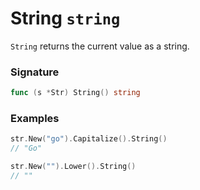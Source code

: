 # String `string`

`String` returns the current value as a string.

### Signature

```go
func (s *Str) String() string
```

### Examples

```go
str.New("go").Capitalize().String()
// "Go"

str.New("").Lower().String()
// ""

```
